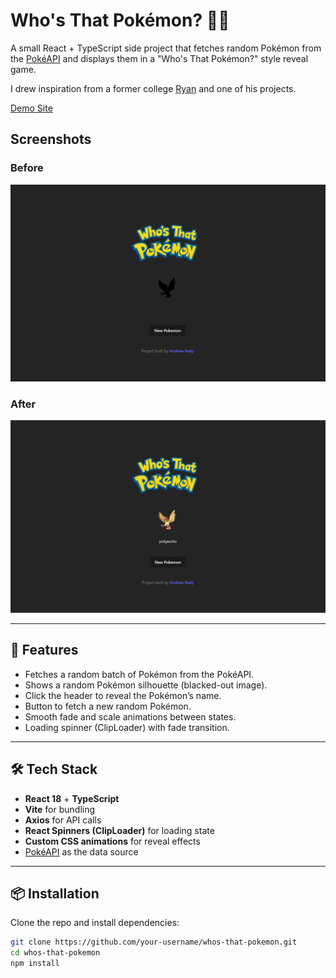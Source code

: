 # Who's That Pokémon? 🐱‍👤

A small React + TypeScript side project that fetches random Pokémon from the [PokéAPI](https://pokeapi.co/) and displays them in a "Who's That Pokémon?" style reveal game.

I drew inspiration from a former college [Ryan](https://github.com/mrtrimble) and one of his projects.

[Demo Site](https://magenta-blancmange-b1c35e.netlify.app/)

## Screenshots

### Before
![preview image](preview_before.PNG)
### After
![after image](preview_after.PNG)

---

## 🚀 Features
- Fetches a random batch of Pokémon from the PokéAPI.
- Shows a random Pokémon silhouette (blacked-out image).
- Click the header to reveal the Pokémon’s name.
- Button to fetch a new random Pokémon.
- Smooth fade and scale animations between states.
- Loading spinner (ClipLoader) with fade transition.

---

## 🛠️ Tech Stack
- **React 18** + **TypeScript**
- **Vite** for bundling
- **Axios** for API calls
- **React Spinners (ClipLoader)** for loading state
- **Custom CSS animations** for reveal effects
- [PokéAPI](https://pokeapi.co/) as the data source

---

## 📦 Installation
Clone the repo and install dependencies:

```bash
git clone https://github.com/your-username/whos-that-pokemon.git
cd whos-that-pokemon
npm install
